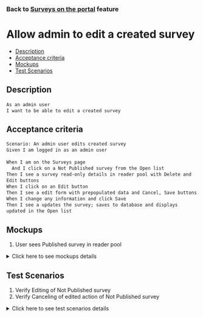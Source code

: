 ### Back to [Surveys on the portal](/../../) feature

# Allow admin to edit a created survey

- [Description](#description)
- [Acceptance criteria](#acceptance-criteria)
- [Mockups](#mockups)
- [Test Scenarios](#test-scenarios)

## Description

    As an admin user
    I want to be able to edit a created survey

## Acceptance criteria

    Scenario: An admin user edits created survey
    Given I am logged in as an admin user

    When I am on the Surveys page
      And I click on a Not Published survey from the Open list
    Then I see a survey read-only details in reader pool with Delete and Edit buttons
    When I click on an Edit button
    Then I see a edit form with prepopulated data and Cancel, Save buttons
    When I change any information and click Save
    Then I see a updates the survey; saves to database and displays updated in the Open list

## Mockups

1. User sees Published survey in reader pool

<details>
  <summary>Click here to see mockups details</summary>

**1. User sees Published survey in reader pool:**

![Published survey in reader pool Screen](/products/sport_news_portal/web_application_features/surveys/images/surveys_read_only_not_editable.png)

</details>

## Test Scenarios

1. Verify Editing of Not Published survey
2. Verify Canceling of edited action of Not Published survey

<details>
  <summary>Click here to see test scenarios details</summary>

### **#1. Verify Editing of Not Published survey**

|#|Steps|Expected Result
------|-------|----------
|1|Go to sport news site|
|2|Log in your admin account|
|3|Click on the Surveys menu item in the left sidebar|The system displays filter with options Published/ Not Published
|4|Go to Open list|
|5|Click on Not Published survey|The system displays survey read-only details in reader pool and Delete and Edit buttons
|6|Click on Edit button|The system displays edit form with prepopulated data and Cancel, Save buttons
|7|Change any information|
|8|Click Save|System updates the survey; saves to database and displays updated in the Open list

### **#2. Verify Canceling of edited action of Not Published survey**

|#|Steps|Expected Result
------|-------|----------
|1|Go to sport news site|
|2|Log in your admin account|
|3|Click on the Surveys menu item in the left sidebar|The system displays filter with options Published/ Not Published
|4|Go to Open list|
|5|Click on Not Published survey|The system displays edit form with prepopulated data and Cancel, Save buttons
|6|Click on Edit button|
|7|Change any information|
|8|Click Cancel|The survey is not edited

</details>
